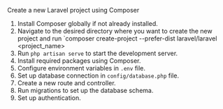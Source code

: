 Create a new Laravel project using Composer
1. Install Composer globally if not already installed.
2. Navigate to the desired directory where you want to create the new project and run `composer create-project --prefer-dist laravel/laravel <project_name>
3. Run `php artisan serve` to start the development server.
4. Install required packages using Composer.
5. Configure environment variables in `.env` file.
6. Set up database connection in `config/database.php` file.
7. Create a new route and controller.
8. Run migrations to set up the database schema.
9. Set up authentication.